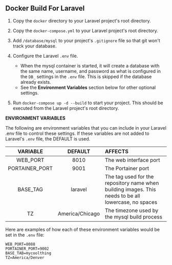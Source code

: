 ## Docker Build For Laravel

1. Copy the `docker` directory to your Laravel project's root directory.
2. Copy the `docker-compose.yml` to your Laravel project's root directory.
3. Add `/database/mysql` to your project's `.gitignore` file so that git won't track your database.
4. Configure the Laravel `.env` file.

    - When the mysql container is started, it will create a database with the same name, username, and password as what is configured in the `DB_` settings in the `.env` file. This is skipped if the database already exists.
    - See the **Environment Variables** section below for other optional settings.

5. Run `docker-compose up -d --build` to start your project. This should be executed from the Laravel project's root directory.

**ENVIRONMENT VARIABLES**

The following are environment variables that you can include in your Laravel .env file to control these settings. If these variables are not added to Laravel's `.env` file, the DEFAULT is used.

| VARIABLE | DEFAULT | AFFECTS |
| :---------: | :---------: | :--------- |
| WEB_PORT | 8010 | The web interface port |
| PORTAINER_PORT | 9001 | The Portainer port |
| BASE_TAG | laravel | The tag used for the repository name when building images. This needs to be all lowercase, no spaces |
| TZ | America/Chicago | The timezone used by the mysql build process |

Here are examples of how each of these environment variables would be set in the `.env` file:

```
WEB_PORT=8088
PORTAINER_PORT=9002
BASE_TAB=mycoolthing
TZ=America/Denver
```
